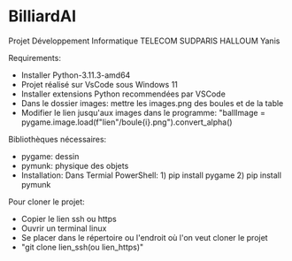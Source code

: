 # BilliardAI
Projet Développement Informatique TELECOM SUDPARIS HALLOUM Yanis

Requirements: 
- Installer Python-3.11.3-amd64
- Projet réalisé sur VsCode sous Windows 11
- Installer extensions Python recommendées par VSCode
- Dans le dossier images: mettre les images.png des boules et de la table
- Modifier le lien jusqu'aux images dans le programme: "ballImage = pygame.image.load(f"lien"/boule{i}.png").convert_alpha()

Bibliothèques nécessaires: 
- pygame: dessin
- pymunk: physique des objets 
- Installation: Dans Termial PowerShell: 1) pip install pygame
                                         2) pip install pymunk 
                                       
Pour cloner le projet:
  - Copier le lien ssh ou https
  - Ouvrir un terminal linux
  - Se placer dans le répertoire ou l'endroit où l'on veut cloner le projet
  - "git clone lien_ssh(ou lien_https)"
